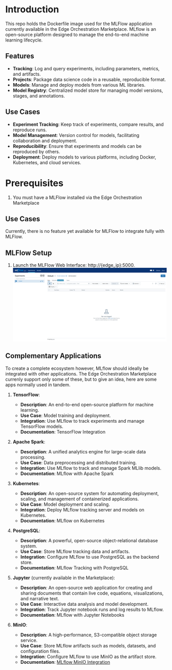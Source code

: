# Introduction
This repo holds the Dockerfile image used for the MLFlow application currently available in the Edge Orchestration Marketplace. MLflow is an open-source platform designed to manage the end-to-end machine learning lifecycle.

## Features

- **Tracking**: Log and query experiments, including parameters, metrics, and artifacts.
- **Projects**: Package data science code in a reusable, reproducible format.
- **Models**: Manage and deploy models from various ML libraries.
- **Model Registry**: Centralized model store for managing model versions, stages, and annotations.

## Use Cases

- **Experiment Tracking**: Keep track of experiments, compare results, and reproduce runs.
- **Model Management**: Version control for models, facilitating collaboration and deployment.
- **Reproducibility**: Ensure that experiments and models can be reproduced by others.
- **Deployment**: Deploy models to various platforms, including Docker, Kubernetes, and cloud services.

# Prerequisites

1. You must have a MLFlow installed via the Edge Orchestration Marketplace

## Use Cases
Currently, there is no feature yet available for MLFlow to integrate fully with MLFlow.

## MLFlow Setup
1.	Launch the MLFlow Web Interface: http://{edge_ip}:5000.
![MlFlow Web Ui](https://github.com/EmersonDeltaV/mlflow/blob/main/assets/sample-ui-image.png?raw=true)

## Complementary Applications
To create a complete ecosystem however, MLflow should ideally be integrated with other applications. The Edge Orchestration Marketplace currenly support only some of these, but to give an idea, here are some apps normally used in tandem.
1. **TensorFlow**:
   - **Description**: An end-to-end open-source platform for machine learning.
   - **Use Case**: Model training and deployment.
   - **Integration**: Use MLflow to track experiments and manage TensorFlow models.
   - **Documentation**: TensorFlow Integration

2. **Apache Spark**:
   - **Description**: A unified analytics engine for large-scale data processing.
   - **Use Case**: Data preprocessing and distributed training.
   - **Integration**: Use MLflow to track and manage Spark MLlib models.
   - **Documentation**: MLflow with Apache Spark

3. **Kubernetes**:
   - **Description**: An open-source system for automating deployment, scaling, and management of containerized applications.
   - **Use Case**: Model deployment and scaling.
   - **Integration**: Deploy MLflow tracking server and models on Kubernetes.
   - **Documentation**: MLflow on Kubernetes

4. **PostgreSQL**:
   - **Description**: A powerful, open-source object-relational database system.
   - **Use Case**: Store MLflow tracking data and artifacts.
   - **Integration**: Configure MLflow to use PostgreSQL as the backend store.
   - **Documentation**: MLflow Tracking with PostgreSQL

5. **Jupyter** \(currently available in the Marketplace\):
   - **Description**: An open-source web application for creating and sharing documents that contain live code, equations, visualizations, and narrative text.
   - **Use Case**: Interactive data analysis and model development.
   - **Integration**: Track Jupyter notebook runs and log results to MLflow.
   - **Documentation**: MLflow with Jupyter Notebooks

6. **MinIO**:
   - **Description**: A high-performance, S3-compatible object storage service.
   - **Use Case**: Store MLflow artifacts such as models, datasets, and configuration files.
   - **Integration**: Configure MLflow to use MinIO as the artifact store.
   - **Documentation**: [MLflow MinIO Integration](https://www.restack.io/docs/mlflow-knowledge-mlflow-minio-integration)
